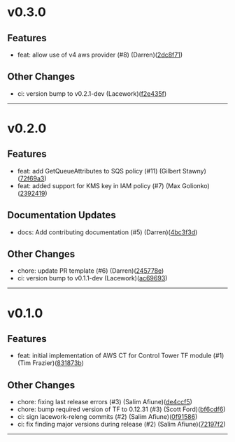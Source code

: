 # v0.3.0

## Features
* feat: allow use of v4 aws provider (#8) (Darren)([2dc8f71](https://github.com/lacework/terraform-aws-cloudtrail-controltower/commit/2dc8f719370707aac8be475aefee25c1f795591b))
## Other Changes
* ci: version bump to v0.2.1-dev (Lacework)([f2e435f](https://github.com/lacework/terraform-aws-cloudtrail-controltower/commit/f2e435f81280ba79af08e27c9e19517966064728))
---
# v0.2.0

## Features
* feat: add GetQueueAttributes to SQS policy (#11) (Gilbert Stawny)([72f69a3](https://github.com/lacework/terraform-aws-cloudtrail-controltower/commit/72f69a33c4ac7763d9a57a2411da66e41404d68f))
* feat: added support for KMS key in IAM policy (#7) (Max Golionko)([2392419](https://github.com/lacework/terraform-aws-cloudtrail-controltower/commit/2392419ebd8fbfa2262deff44ea174f5e6919059))
## Documentation Updates
* docs: Add contributing documentation (#5) (Darren)([4bc3f3d](https://github.com/lacework/terraform-aws-cloudtrail-controltower/commit/4bc3f3d6a0c62e8c1ed95e3dade8cb998cf949de))
## Other Changes
* chore: update PR template (#6) (Darren)([245778e](https://github.com/lacework/terraform-aws-cloudtrail-controltower/commit/245778e2cb812a36832961330605f68b826e1af5))
* ci: version bump to v0.1.1-dev (Lacework)([ac69693](https://github.com/lacework/terraform-aws-cloudtrail-controltower/commit/ac696932b9ea302f7252c460dd6f2098be2cb83c))
---
# v0.1.0

## Features
* feat: initial implementation of AWS CT for Control Tower TF module (#1) (Tim Frazier)([831873b](https://github.com/lacework/terraform-aws-cloudtrail-controltower/commit/831873b9e944b3d3ca16b19b8c0f00593c023bd6))
## Other Changes
* chore: fixing last release errors (#3) (Salim Afiune)([de4ccf5](https://github.com/lacework/terraform-aws-cloudtrail-controltower/commit/de4ccf527c4924dc16ca57d62051a2fea99b829c))
* chore: bump required version of TF to 0.12.31 (#3) (Scott Ford)([bf6cdf6](https://github.com/lacework/terraform-aws-cloudtrail-controltower/commit/bf6cdf68a271cc49560dd66bb60fd590b0b1328c))
* ci: sign lacework-releng commits (#2) (Salim Afiune)([0f91586](https://github.com/lacework/terraform-aws-cloudtrail-controltower/commit/0f915863e880a4ee9aa6a6097707ff585ca712ac))
* ci: fix finding major versions during release (#2) (Salim Afiune)([72197f2](https://github.com/lacework/terraform-aws-cloudtrail-controltower/commit/72197f2f20bf5d67710a2bc2d38d4844427e6d77))
---
